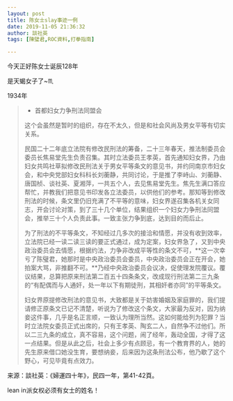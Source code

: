 ```yaml
---
layout: post
title: 陈女士slay事迹一例
date: 2019-11-05 21:36:32
author: 談社英
tags: [陳璧君,ROC資料,打拳指南]

---
```

今天正好陈女士诞辰128年

是天蝎女子了~♏

1934年  

> *   首都妇女力争刑法同盟会
>     
>     
> 
> 这个会虽然是暂时的组织，存在不太久，但是和社会风尚及男女平等有切实关系。
> 
> 民国二十二年底立法院有修改民刑法的筹备，二十三年春天，推法制委员会委员长焦易堂先生负责召集。其时立法委员王孝英，首先通知妇女界，乃由妇女共鸣社草拟修改民刑法关于男女平等条文的意见书，并约同南京市妇女会，和中央党部妇女科科长刘蘅静，共同讨论，于是推了李峙山、刘蘅静、唐国桢、谈社英、夏湘萍，一共五个人，去见焦易堂先生。焦先生满口答应帮忙，并教我们把意见书印发各立法委员，以供他们的参考。那知等到修改刑法的时候，条文里仍旧充满了不平等的意味，妇女界遂召集各机关女同志，开会讨论对策，到了三十几个单位，结果组织一个妇女力争刑法同盟会，推举三十个人负责此事。一致主张力争到底，达到目的而后止。
> 
> 为了刑法的不平等条文，不知经过几多次的接洽和情愿，并没有收到效率，立法院已经一读二读三读的要正式通过，成为定案，妇女界急了，又到中央政治委员会去情愿，根据约法，力争非改成平等性的条文不可，**这一次幸亏了陈璧君，她那时是中央政治委员会委员，中央政治委员会正在开会，她拍案大骂，非推翻不可。**乃经中央政治委员会议决，促使理发院覆议。覆议结果，总算把原来刑法第二百五十四条条文，改成现行刑法第二三九条的“有配偶而与人通奸，处一年以下有期徒刑，其相奸者亦同”的平等条文。
> 
> 妇女界原提修改刑法的意见书，大致都是关于妨害婚姻及家庭罪的，我们提请修正原条文已记不清楚，听说为了修改这个条文，大家最为反对，因为纳妾这件事，几乎是名正言顺，一致认为理所当然。这如何能给列为犯罪？当时立法院女委员正式出席的，只有王孝英、陶玄二人，自然争不过他们。所以二三九条的成立，真不容易，这个问题，闹了经年，轰动全国，才得了这一点结果。但是从此之后，社会上多少有点顾忌，有一个教育界的人，她的先生原来借口她没生育，要想纳妾，后来因为这条刑法公布，他乃歇了这个野心，可见毕竟有点效力。

来源：談社英：《婦運四十年》，民四一年，第41-42頁。

lean in派女权必须有女士的姓名！
